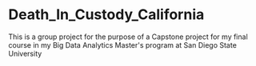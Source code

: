 # Death_In_Custody_California
This is a group project for the purpose of a Capstone project for my final course in my Big Data Analytics Master's program at San Diego State University
